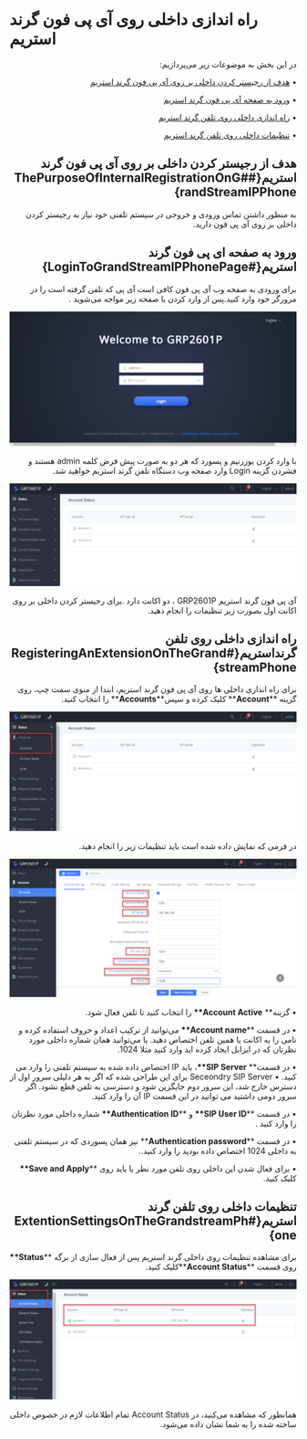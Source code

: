 
# راه اندازی داخلی روی آی پی فون گرند استریم
<div dir="rtl">

در این بخش به موضوعات زیر می‌پردازیم:

• [هدف از رجیستر کردن داخلی بر روی آی پی فون گرند استریم](#ThePurposeOfInternalRegistrationOnGrandStreamIPPhone)

• [ورود به صفحه آی پی فون گرند استریم](#LoginToGrandStreamIPPhonePage)

• [راه اندازی داخلی روی تلفن گرند استریم](#RegisteringAnExtensionOnTheGrandstreamPhone)

• [تنظیمات داخلی روی تلفن گرند استریم](#ExtentionSettingsOnTheGrandstreamPhone)

## هدف از رجیستر کردن داخلی بر روی آی پی فون گرند استریم{##ThePurposeOfInternalRegistrationOnGrandStreamIPPhone}

به منظور داشتن تماس ورودی و خروجی در سیستم تلفنی خود نیاز به رجیستر کردن داخلی بر روی آی پی فون دارید.

## ورود به صفحه ای پی فون گرند استریم{#LoginToGrandStreamIPPhonePage}

برای ورودی به صفحه وب آی پی فون کافی است آی پی که تلفن گرفته است را در مرورگر خود وارد کنید.پس از وارد کردن با صفحه زیر مواجه می‌شوید . 

![صفحه لاگین تلفن](./Images/login.png)

با وارد کردن یوزرنیم و پسورد که هر دو به صورت پیش فرض کلمه admin هستند و فشردن گزینه Login وارد صفحه وب دستگاه تلفن گرند استریم خواهید شد.

![رجیستر کردن داخلی بر روی تلفن](./Images/configs1.png)

آی پی فون گرند استریم GRP2601P ، دو اکانت دارد .برای رجیستر کردن داخلی بر روی اکانت اول بصورت زیر تنظیمات را انجام ‌دهید.

## راه اندازی داخلی روی تلفن گرنداستریم{#RegisteringAnExtensionOnTheGrandstreamPhone}

برای راه اندازی داخلی ها روی آی پی فون گرند استریم، ابتدا از منوی سمت چپ، روی گزینه \*\***Account**\*\* کلیک کرده و سپس\*\***Accounts**\*\* را انتخاب کنید.

![رجیستر کردن داخلی بر روی تلفن](./Images/configs2.png)

در فرمی که نمایش داده شده است باید تنظیمات زیر را انجام دهید.

![رجیستر کردن داخلی بر روی تلفن](./Images/configs3.png)

• گزینه\*\* **Account Active\*\*** را انتخاب کنید تا تلفن فعال شود.

• در قسمت \*\***Account name\*\*** می‌توانید از ترکیب اعداد و حروف استفاده کرده و نامی را به اکانت یا همین تلفن اختصاص دهید. یا می‌توانید همان  شماره داخلی مورد نظرتان که در ایزابل  ایجاد کرده اید وارد کنید مثلا 1024.

• در قسمت\*\* **SIP Server\*\***، باید IP اختصاص داده شده به سیستم تلفنی را وارد می کنید.
• Seceondry SIP Server برای این طراحی شده که اگر به هر دلیلی سرور اول از دسترس خارج شد، این سرور دوم جایگزین شود و دسترسی به تلفن قطع نشود. اگر سرور دومی داشتید می توانید در این قسمت IP آن را وارد کنید.

• در قسمت \*\***SIP User ID\*\*** و \*\***Authentication ID\*\*** شماره داخلی مورد نظرتان را وارد کنید .

• در قسمت \*\***Authentication password**\*\* نیز همان پسوردی که در سیستم تلفنی به داخلی 1024 اختصاص داده بودید را وارد کنید..

• برای فعال شدن این داخلی روی تلفن مورد نظر یا باید روی \*\***Save and Apply\*\*** کلیک کنید.

## تنظیمات داخلی روی تلفن گرند استریم{#ExtentionSettingsOnTheGrandstreamPhone}

برای مشاهده تنظیمات روی داخلی گرند استریم پس از فعال سازی از برگه \*\***Status\*\*** روی قسمت \*\***Account Status**\*\*کلیک کنید.

![رجیستر کردن داخلی بر روی تلفن](./Images/configs4.png)

همانطور که مشاهده می‌کنید، در Account Status تمام اطلاعات لازم در خصوص داخلی ساخته شده را به شما نشان داده می‌شود.


</div>